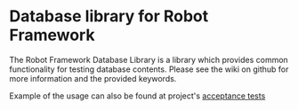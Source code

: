 # Database library for Robot Framework

The Robot Framework Database Library is a library which provides common functionality for testing database contents. Please see the wiki on github for more information and the provided keywords.

Example of the usage can also be found at project's [acceptance tests](/src/test/robotframework/acceptance)